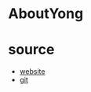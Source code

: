 # AboutYong

# source
 * [website](file:///C:/Users/dydgh/Documents/YongLeeCode/AboutYong/biography/mylife.html)
 * [git](https://github.com/YongLeeCode/aboutyong)
